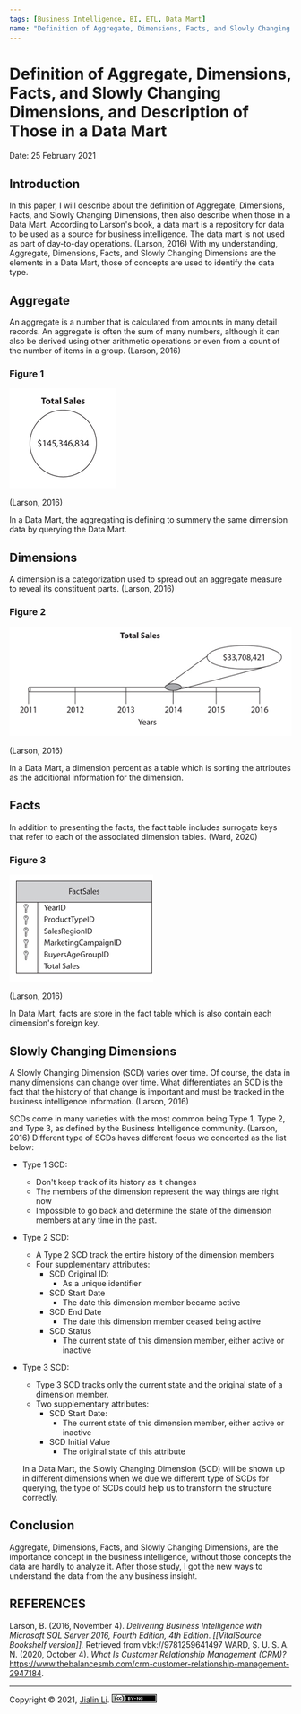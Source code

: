 ```yaml
---
tags: [Business Intelligence, BI, ETL, Data Mart]
name: "Definition of Aggregate, Dimensions, Facts, and Slowly Changing Dimensions, and Description of Those in a Data Mart"
---
```


# Definition of Aggregate, Dimensions, Facts, and Slowly Changing Dimensions, and Description of Those in a Data Mart
Date: 25 February 2021

## Introduction
In this paper, I will describe about the definition of Aggregate, Dimensions, Facts, and Slowly Changing Dimensions, then also describe when those in a Data Mart. According to Larson's book, a data mart is a repository for data to be used as a source for business intelligence. The data mart is not used as part of day-to-day operations. (Larson, 2016) With my understanding, Aggregate, Dimensions, Facts, and Slowly Changing Dimensions are the elements in a Data Mart, those of concepts are used to identify the data type.

## Aggregate
An aggregate is a number that is calculated from amounts in many detail records. An aggregate is often the sum of many numbers, although it can also be derived using other arithmetic operations or even from a count of the number of items in a group. (Larson, 2016)

### Figure 1

![](media/image1.png)

(Larson, 2016)

In a Data Mart, the aggregating is defining to summery the same dimension data by querying the Data Mart.

 ## Dimensions

A dimension is a categorization used to spread out an aggregate measure to reveal its constituent parts. (Larson, 2016)

### Figure 2

![](media/image2.png)

(Larson, 2016)

In a Data Mart, a dimension percent as a table which is sorting the attributes as the additional information for the dimension.

## Facts

In addition to presenting the facts, the fact table includes surrogate keys that refer to each of the associated dimension tables. (Ward, 2020)

### Figure 3

![](media/image3.png)

(Larson, 2016)

In Data Mart, facts are store in the fact table which is also contain each dimension's foreign key.

## Slowly Changing Dimensions

A Slowly Changing Dimension (SCD) varies over time. Of course, the data in many dimensions can change over time. What differentiates an SCD is the fact that the history of that change is important and must be tracked in the business intelligence information. (Larson, 2016)

SCDs come in many varieties with the most common being Type 1, Type 2, and Type 3, as defined by the Business Intelligence community. (Larson, 2016) Different type of SCDs haves different focus we concerted as the list below:

-   Type 1 SCD:
    -   Don't keep track of its history as it changes
    -   The members of the dimension represent the way things are right now
    -   Impossible to go back and determine the state of the dimension members at any time in the past.
-   Type 2 SCD:
    -   A Type 2 SCD track the entire history of the dimension members
    -   Four supplementary attributes:
        -   SCD Original ID:
            -   As a unique identifier
        -   SCD Start Date
            -   The date this dimension member became active
        -   SCD End Date
            -   The date this dimension member ceased being active
        -   SCD Status
            -   The current state of this dimension member, either active or inactive
-   Type 3 SCD:
    -   Type 3 SCD tracks only the current state and the original state of a dimension member.
    -   Two supplementary attributes:
        -   SCD Start Date:
            -   The current state of this dimension member, either active or inactive
        -   SCD Initial Value
            -   The original state of this attribute

	In a Data Mart, the Slowly Changing Dimension (SCD) will be shown up in different dimensions when we due we different type of SCDs for querying, the type of SCDs could help us to transform the structure correctly.

## Conclusion
Aggregate, Dimensions, Facts, and Slowly Changing Dimensions, are the importance concept in the business intelligence, without those concepts the data are hardly to analyze it. After those study, I got the new ways to understand the data from the any business insight.


## REFERENCES

Larson, B. (2016, November 4). *Delivering Business Intelligence with Microsoft SQL Server 2016, Fourth Edition, 4th Edition*. *\[\[VitalSource Bookshelf version\]\].* Retrieved from vbk://9781259641497
WARD, S. U. S. A. N. (2020, October 4). *What Is Customer Relationship Management (CRM)?* https://www.thebalancesmb.com/crm-customer-relationship-management-2947184.


---
Copyright © 2021, [Jialin Li](https://github.com/keyskull).  [![Copyright](80x15.png)](/LICENSE)